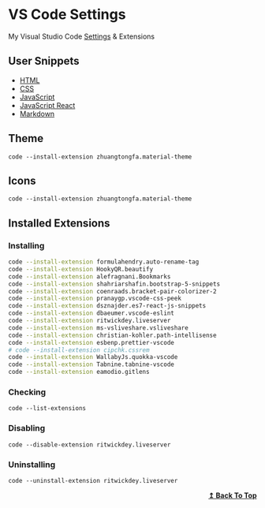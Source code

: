 # VS Code Settings

My Visual Studio Code [Settings](https://github.com/shahriarshafin/vscode-settings/blob/main/settings.json) & Extensions

## User Snippets

- [HTML](https://github.com/shahriarshafin/vscode-settings/blob/main/snippets/html.json)
- [CSS](https://github.com/shahriarshafin/vscode-settings/blob/main/snippets/css.json)
- [JavaScript](https://github.com/shahriarshafin/vscode-settings/blob/main/snippets/javascript.json)
- [JavaScript React](https://github.com/shahriarshafin/vscode-settings/blob/main/snippets/javascriptreact.json)
- [Markdown](https://github.com/shahriarshafin/vscode-settings/blob/main/snippets/markdown.json)

## Theme

```
code --install-extension zhuangtongfa.material-theme
```

## Icons

```
code --install-extension zhuangtongfa.material-theme
```

## Installed Extensions

### Installing

```bash
code --install-extension formulahendry.auto-rename-tag
code --install-extension HookyQR.beautify
code --install-extension alefragnani.Bookmarks
code --install-extension shahriarshafin.bootstrap-5-snippets
code --install-extension coenraads.bracket-pair-colorizer-2
code --install-extension pranaygp.vscode-css-peek
code --install-extension dsznajder.es7-react-js-snippets
code --install-extension dbaeumer.vscode-eslint
code --install-extension ritwickdey.liveserver
code --install-extension ms-vsliveshare.vsliveshare
code --install-extension christian-kohler.path-intellisense
code --install-extension esbenp.prettier-vscode
# code --install-extension cipchk.cssrem
code --install-extension WallabyJs.quokka-vscode
code --install-extension Tabnine.tabnine-vscode
code --install-extension eamodio.gitlens
```

### Checking

```
code --list-extensions
```

### Disabling

```
code --disable-extension ritwickdey.liveserver
```

### Uninstalling

```
code --uninstall-extension ritwickdey.liveserver
```

<p align="right">
    <b><a href="#VS-Code-Settings">↥ Back To Top</a></b>
</p>
